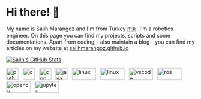 # Hi there! :wave: 

My name is Salih Marangoz and I'm from Turkey :tr:. I'm a robotics engineer. On this page you can find my projects, scripts and some documentations. Apart from coding, I also maintain a blog - you can find my articles on my website at [salihmarangoz.github.io](salihmarangoz.github.io)

<a href="https://github.com/salihmarangoz">
  <img align="center" src="https://github-readme-stats.vercel.app/api?username=salihmarangoz&show_icons=true&line_height=27&count_private=true&&theme=default&include_all_commits=true" alt="Salih's GitHub Stats" />
</a>

<img src="https://www.vectorlogo.zone/logos/python/python-icon.svg" alt="python" width="32" height="32"/> &nbsp;
<img src="https://devicons.github.io/devicon/devicon.git/icons/c/c-original.svg" alt="c" width="32" height="32"/> &nbsp;
<img src="https://devicons.github.io/devicon/devicon.git/icons/cplusplus/cplusplus-original.svg" alt="cpp" width="32" height="32"/> &nbsp;
<img src="https://devicons.github.io/devicon/devicon.git/icons/java/java-original-wordmark.svg" alt="java" width="32" height="32"/> &nbsp;
<img src="https://www.vectorlogo.zone/logos/linux/linux-ar21.svg" alt="linux" width="64" height="32"/> &nbsp;
<img src="https://www.vectorlogo.zone/logos/git-scm/git-scm-ar21.svg" alt="linux" width="64" height="32"/> &nbsp;
<img src="https://www.vectorlogo.zone/logos/visualstudio_code/visualstudio_code-ar21.svg" alt="vscode" width="64" height="32"/> &nbsp;
<img src="https://raw.githubusercontent.com/ros-infrastructure/artwork/master/ros_logo.svg" alt="ros" width="64" height="32"/> &nbsp;
<img src="https://www.vectorlogo.zone/logos/opencv/opencv-ar21.svg" alt="opencv" width="64" height="32"/> &nbsp;
<img src="https://www.vectorlogo.zone/logos/jupyter/jupyter-ar21.svg" alt="jupyter" width="64" height="32"/>


